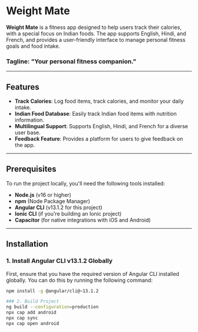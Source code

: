 # Weight Mate

**Weight Mate** is a fitness app designed to help users track their calories, with a special focus on Indian foods. The app supports English, Hindi, and French, and provides a user-friendly interface to manage personal fitness goals and food intake.

### Tagline: "Your personal fitness companion."

---

## Features

- **Track Calories**: Log food items, track calories, and monitor your daily intake.
- **Indian Food Database**: Easily track Indian food items with nutrition information.
- **Multilingual Support**: Supports English, Hindi, and French for a diverse user base.
- **Feedback Feature**: Provides a platform for users to give feedback on the app.

---

## Prerequisites

To run the project locally, you'll need the following tools installed:

- **Node.js** (v16 or higher)
- **npm** (Node Package Manager)
- **Angular CLI** (v13.1.2 for this project)
- **Ionic CLI** (if you're building an Ionic project)
- **Capacitor** (for native integrations with iOS and Android)

---

## Installation

### 1. Install Angular CLI v13.1.2 Globally

First, ensure that you have the required version of Angular CLI installed globally. You can do this by running the following command:

```bash
npm install -g @angular/cli@~13.1.2

### 2. Build Project
ng build --configuration=production
npx cap add android
npx cap sync
npx cap open android
